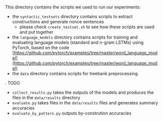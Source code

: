 This directory contains the scripts we used to run our experiments:

- the `syntactic_testsets` directory contains scripts to extract constructions and generate nonce sentences
  - please check  `create_testset.sh` to see how these scripts are used and put together
- the `language_models` directory contains scripts for training and evaluating language models (standard and n-gram LSTMs) using PyTorch, based on the code [https://github.com/pytorch/examples/tree/master/word_language_model](https://github.com/pytorch/examples/tree/master/word_language_model)
- the `data` directory contains scripts for treebank preprocessing



. TODO



- `collect_results.py` takes the outputs of the models and produces the files in the `data/results` directory
- `evaluate.py` takes files in the `data/results` files and generates summary accuracies
- `evaluate_by_pattern.py` outputs by-constrution accuracies